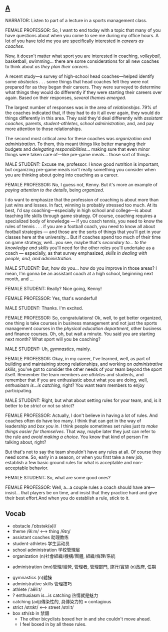 ## [A](https://img.kmf.com/toefl/listening/audio/6e7f76fd88b3e857066176a64f1fc49b.mp3)

NARRATOR: Listen to part of a lecture in a sports management class.

FEMALE PROFESSOR: So, I want to end today with a topic that many of you have questions about when you come to see me during my office hours. A lot of you have told me you are specifically interested in *careers as coaches.*

Now, it doesn't matter what sport you are interested in coaching, *volleyball*, basketball, swimming... there are some considerations for all new coaches to think about *as they plan their careers.*

A recent study—a survey of high-school head coaches—helped identify some *obstacles* . . . some things that head coaches felt they were not prepared for as they began their careers. They were surveyed to determine what things they would do differently if they were starting their careers over again. Based on their responses, *several themes emerged*.

The largest number of responses was in the area of *relationships*. 79% of the coaches indicated that, if they had to do it all over again, they would do things differently in this area. They said they'd deal differently with *assistant coaches*, parents, *student-athletes*, *school administration*, and, and pay more attention to those relationships.

The second most critical area for these coaches was *organization and administration*. To them, this meant things like better managing their budgets and *delegating responsibilities*... making sure that even minor things were taken care of—like pre-game meals... those sort of things.

MALE STUDENT: Excuse me, professor. I know good nutrition is important, but organizing pre-game meals isn't really something you consider when you are thinking about going into coaching as a career.

FEMALE PROFESSOR: No, I guess not, Kenny. But it's more an example of *paying attention to the details*, being *organized*.

I do want to emphasize that the profession of coaching is about more than just wins and losses. In fact, winning is probably stressed too much. At its best, I'd say coaching—especially in high school and college—is about teaching life skills through game strategy. Of course, coaching requires a specialized body of knowledge — if you coach tennis, you need to know the rules of tennis . . . if you are a football coach, you need to know all about football strategies — and those are the sorts of things that you'll get in your classes here at the university... But if coaches spend too much of their time on game strategy, well…you see, maybe that's *secondary to... to the knowledge and skills* you'll need for the other roles you'll undertake as a coach — especially, as that survey emphasized, *skills in dealing with people, and, and administration.*

MALE STUDENT: But, how do you... how do you improve in those areas? I mean, I'm gonna be an assistant coach at a high school, beginning next month, and ... 

FEMALE STUDENT: Really? Nice going, Kenny!

FEMALE PROFESSOR: Yes, that's wonderful!

MALE STUDENT: Thanks. I'm excited.

FEMALE PROFESSOR: So, congratulations! Ok, well, to get better organized, one thing is take courses in business management and not just the sports management courses in the *physical education department*, other business and finance courses. Oh, oh, but wait a minute. You said you are starting next month?  What sport will you be coaching?

MALE STUDENT: Uh, *gymnastics*, mainly.

FEMALE PROFESSOR: Okay, in my career, I've learned, well, as part of building and maintaining strong relationships, and working on *administrative skills*, you've got to consider the other needs of your team beyond the sport itself. Remember the team members are *athletes* and students, and remember that if you are enthusiastic about what you are doing, well, *enthusiasm is...is catching*, right? You want team members to enjoy participating.

MALE STUDENT: Right, but what about setting rules for your team, and, is it better to be *strict* or not so strict?

FEMALE PROFESSOR: Actually, I don't believe in having a lot of rules. And coaches often do have too many. I think that can get in the way of leadership and *box you in*. I think people sometimes set rules just *to make things easier for themselves*. That way, maybe later they just can refer to the rule and *avoid making a choice*. You know that kind of person I'm talking about, right?

But that's not to say the team shouldn't have any rules at all. Of course they need some. So, early in a season, or when you first take a new job, establish a few basic ground rules for what is acceptable and non-acceptable behavior.

FEMALE STUDENT: So, what are some good ones?

FEMALE PROFESSOR: Well, a...a couple rules a coach should have are—insist... that players be on time, and insist that they practice hard and give their best effort.And when you do establish a rule, stick to it.

## Vocab
- obstacle /ˈɒbstək(ə)l/ 
- theme /θiːm/ <--> thing /θɪŋ/ 
- assistant coaches 助理教练
- student-athletes  学生运动员
- school administration 学校管理层
- organization (n)社會組織/機構/團體, 組織/條理/系統
+ administration (mn)管理/經營, 管理者, 管理部門, 施行/實施 (n)政府, 任期
- gymnastics (n)體操
- administrative skills 管理技巧
- athlete /ˈaθliːt/ 
- ? enthusiasm is...is catching 热情就是魅力
- catching (adj)傳染性的, 具傳染力的 = contagious
- strict /strɪkt/  <--> street /striːt/ 
- box sth/sb in 禁錮
	- The other bicyclists boxed her in and she couldn't move ahead.
	- I feel boxed in by all these rules.